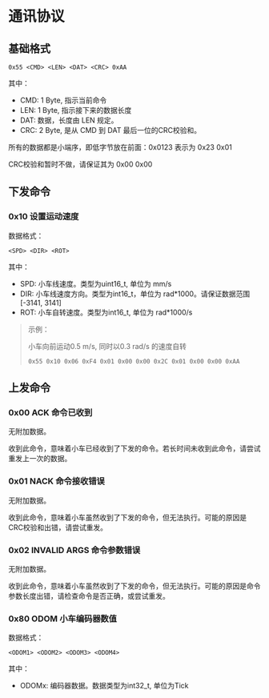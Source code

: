 # 通讯协议

## 基础格式

```
0x55 <CMD> <LEN> <DAT> <CRC> 0xAA
```

其中：
- CMD: 1 Byte, 指示当前命令
- LEN: 1 Byte, 指示接下来的数据长度
- DAT: 数据，长度由 LEN 规定。
- CRC: 2 Byte, 是从 CMD 到 DAT 最后一位的CRC校验和。

所有的数据都是小端序，即低字节放在前面：0x0123 表示为 0x23 0x01

CRC校验和暂时不做，请保证其为 0x00 0x00

## 下发命令

### 0x10 设置运动速度

数据格式：

```
<SPD> <DIR> <ROT>
```

其中：
- SPD: 小车线速度。类型为uint16_t, 单位为 mm/s
- DIR: 小车线速度方向。类型为int16_t，单位为 rad*1000。请保证数据范围 [-3141, 3141]
- ROT: 小车自转速度。类型为int16_t, 单位为 rad*1000/s

> 示例：
> 
> 小车向前运动0.5 m/s, 同时以0.3 rad/s 的速度自转
>
> ```
> 0x55 0x10 0x06 0xF4 0x01 0x00 0x00 0x2C 0x01 0x00 0x00 0xAA
> ```
>

## 上发命令

### 0x00 ACK 命令已收到

无附加数据。

收到此命令，意味着小车已经收到了下发的命令。若长时间未收到此命令，请尝试重发上一次的数据。

### 0x01 NACK 命令接收错误

无附加数据。

收到此命令，意味着小车虽然收到了下发的命令，但无法执行。可能的原因是CRC校验和出错，请尝试重发。

### 0x02 INVALID ARGS 命令参数错误

无附加数据。

收到此命令，意味着小车虽然收到了下发的命令，但无法执行。可能的原因是命令参数长度出错，请检查命令是否正确，或尝试重发。

### 0x80 ODOM 小车编码器数值

数据格式：

```
<ODOM1> <ODOM2> <ODOM3> <ODOM4>
```

其中：
- ODOMx: 编码器数据。数据类型为int32_t, 单位为Tick

